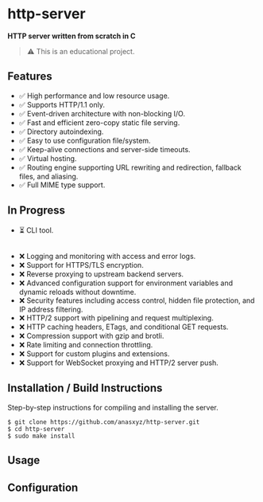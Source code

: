 

# http-server

**HTTP server written from scratch in C**  

> ⚠️ This is an educational project.

## Features
- ✅ High performance and low resource usage.
- ✅ Supports HTTP/1.1 only.
- ✅ Event-driven architecture with non-blocking I/O.
- ✅ Fast and efficient zero-copy static file serving.
- ✅ Directory autoindexing.
- ✅ Easy to use configuration file/system.
- ✅ Keep-alive connections and server-side timeouts.
- ✅ Virtual hosting.
- ✅ Routing engine supporting URL rewriting and redirection, fallback files, and aliasing.
- ✅ Full MIME type support.

## In Progress
- ⏳ CLI tool.

## 
- ❌ Logging and monitoring with access and error logs.
- ❌ Support for HTTPS/TLS encryption.
- ❌ Reverse proxying to upstream backend servers.  
- ❌ Advanced configuration support for environment variables and dynamic reloads without downtime.
- ❌ Security features including access control, hidden file protection, and IP address filtering.
- ❌ HTTP/2 support with pipelining and request multiplexing.
- ❌ HTTP caching headers, ETags, and conditional GET requests. 
- ❌ Compression support with gzip and brotli.
- ❌ Rate limiting and connection throttling.
- ❌ Support for custom plugins and extensions.
- ❌ Support for WebSocket proxying and HTTP/2 server push.

## Installation / Build Instructions

Step-by-step instructions for compiling and installing the server.

```
$ git clone https://github.com/anasxyz/http-server.git
$ cd http-server
$ sudo make install
```

## Usage


## Configuration


